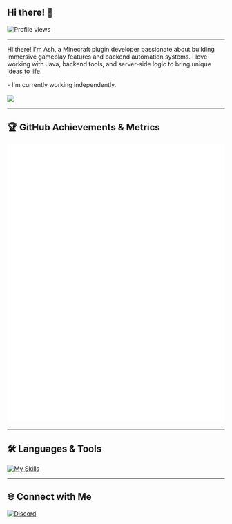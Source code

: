 ## Hi there! 👋

![Profile views](https://komarev.com/ghpvc/?username=Ash-Studio&style=for-the-badge)

<hr>

<p>
Hi there! I'm Ash, a Minecraft plugin developer passionate about building immersive gameplay features and backend automation systems. I love working with Java, backend tools, and server-side logic to bring unique ideas to life.
</p>

<p>
- I'm currently working independently.
</p>

<img align="center" width="400" src="https://github-readme-stats.vercel.app/api?username=Ash-Studio&theme=transparent&show_icons=true&hide_border=true&show=reviews&hide_title=true&include_all_commits=true" />

---

## 🏆 GitHub Achievements & Metrics

<p align="center">
  <img src="https://raw.githubusercontent.com/Ash-Studio/Ash-Studio/main/github-metrics.svg" alt="GitHub Metrics" />
</p>

---

## 🛠 Languages & Tools

[![My Skills](https://skillicons.dev/icons?i=java,python,idea,mongodb,vscode)](https://skillicons.dev)

---

## 🌐 Connect with Me

[![Discord](https://img.shields.io/badge/As_h_-%238C9EFF.svg?style=for-the-badge&logo=discord&logoColor=white)](https://discord.com/users/832916983045292062)
